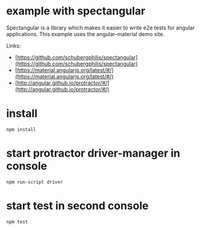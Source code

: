 # example with spectangular 

Spectangular is a library which makes it easier to write e2e tests for angular applications. 
This example uses the angular-material demo site. 

Links:
* [https://github.com/schubergphilis/spectangular](https://github.com/schubergphilis/spectangular)
* [https://material.angularjs.org/latest/#/](https://material.angularjs.org/latest/#/)
* [http://angular.github.io/protractor/#/](http://angular.github.io/protractor/#/)


# install
```
npm install 
```

# start protractor driver-manager in console
`npm run-script driver` 

# start test in second console
`npm test`

